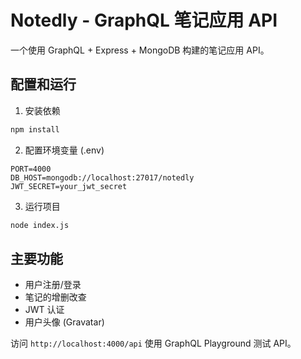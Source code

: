 # Notedly - GraphQL 笔记应用 API

一个使用 GraphQL + Express + MongoDB 构建的笔记应用 API。

## 配置和运行

1. 安装依赖
```bash
npm install
```

2. 配置环境变量 (.env)
```
PORT=4000
DB_HOST=mongodb://localhost:27017/notedly
JWT_SECRET=your_jwt_secret
```

3. 运行项目
```bash
node index.js
```

## 主要功能
- 用户注册/登录
- 笔记的增删改查
- JWT 认证
- 用户头像 (Gravatar)

访问 `http://localhost:4000/api` 使用 GraphQL Playground 测试 API。
